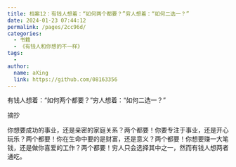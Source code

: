 ```yaml
---
title: 档案12：有钱人想着：“如何两个都要？”穷人想着：“如何二选一？”
date: 2024-01-23 07:44:12
permalink: /pages/2cc96d/
categories:
  - 书籍
  - 《有钱人和你想的不一样》
tags:
  - 
author: 
  name: aXing
  link: https://github.com/08163356
---
```

有钱人想着：“如何两个都要？”穷人想着：“如何二选一？”



摘抄

你想要成功的事业，还是亲密的家庭关系？两个都要！你要专注于事业，还是开心玩乐？两个都要！你在生命中要的是财富，还是意义？两个都要！你想要赚一大笔钱，还是做你喜爱的工作？两个都要！穷人只会选择其中之一，然而有钱人想两者通吃。

